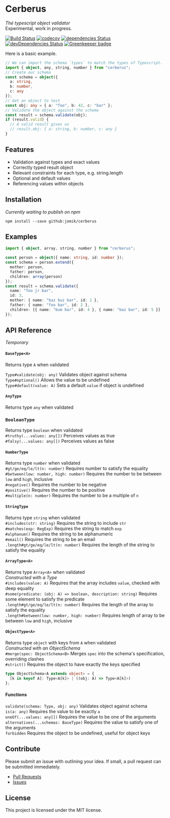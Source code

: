 # Cerberus

_Thé typescript object validator_ \
Experimental, work in progress.

[![Build Status](https://travis-ci.org/Jomik/cerberus.svg?branch=master)](https://travis-ci.org/Jomik/cerberus)
[![codecov](https://codecov.io/gh/jomik/cerberus/branch/master/graph/badge.svg)](https://codecov.io/gh/jomik/cerberus)
[![dependencies Status](https://david-dm.org/jomik/cerberus/status.svg)](https://david-dm.org/jomik/cerberus)
[![devDependencies Status](https://david-dm.org/jomik/cerberus/dev-status.svg)](https://david-dm.org/jomik/cerberus?type=dev)
[![Greenkeeper badge](https://badges.greenkeeper.io/Jomik/cerberus.svg)](https://greenkeeper.io/)

Here is a basic example.

```ts
// We can import the schema `types` to match the types of Typescript.
import { object, any, string, number } from "cerberus";
// Create our schema
const schema = object({
  a: string,
  b: number,
  c: any
});
// Get an object to test
const obj: any = { a: "foo", b: 42, c: "bar" };
// Validate the object against the schema
const result = schema.validate(obj);
if (result.valid) {
  // A valid result gives us
  // result.obj: { a: string, b: number, c: any }
}
```

## Features

* Validation against types and exact values
* Correctly typed result object
* Relevant constraints for each type, e.g. string.length
* Optional and default values
* Referencing values within objects

## Installation

_Currently waiting to publish on npm_

```
npm install --save github:jomik/cerberus
```

## Examples

```ts
import { object, array, string, number } from "cerberus";

const person = object({ name: string, id: number });
const schema = person.extend({
  mother: person,
  father: person,
  children: array(person)
});
const result = schema.validate({
  name: "foo jr bar",
  id: 3,
  mother: { name: "baz buz bar", id: 1 },
  father: { name: "foo bar", id: 2 },
  children: [{ name: "bum bar", id: 4 }, { name: "baz bar", id: 5 }]
});
```

## API Reference

_Temporary_

#### `BaseType<A>`

Returns type `A` when validated

`Type#validate(obj: any)` Validates object against schema \
`Type#optional()` Allows the value to be undefined \
`Type#default(value: A)` Sets a default `value` if object is undefined

#### `AnyType`

Returns type `any` when validated

### `BooleanType`

Returns type `boolean` when validated \
 `#truthy(...values: any[])` Perceives values as true \
 `#falsy(...values: any[])` Perceives values as false

#### `NumberType`

Returns type `number` when validated \
 `#gt/ge/eq/le/lt(n: number)` Requires number to satisfy the equality \
 `#between(low: number, high: number)` Requires the number to be between `low` and `high`, inclusive \
 `#negative()` Requires the number to be negative \
 `#positive()` Requires the number to be positive \
 `#multiple(n: number)` Requires the number to be a multiple of `n`

#### `StringType`

Returns type `string` when validated \
 `#includes(str: string)` Requires the string to include `str` \
 `#matches(exp: RegExp)` Requires the string to match `exp` \
 `#alphanum()` Requires the string to be alphanumeric \
 `#email()` Requires the string to be an email \
 `.length#gt/ge/eq/le/lt(n: number)` Requires the length of the string to satisfy the equality

#### `ArrayType<A>`

Returns type `Array<A>` when validated \
 _Constructed with a Type_ \
`#includes(value: A)` Requires that the array includes `value`, checked with deep equality \
 `#some(predicate: (obj: A) => boolean, description: string)` Requires some element to satisfy the predicate \
 `.length#gt/ge/eq/le/lt(n: number)` Requires the length of the array to satisfy the equality \
 `.length#between(low: number, high: number)` Requires length of array to be between `low` and `high`, inclusive

#### `ObjectType<A>`

Returns type `object` with keys from `A` when validated \
 _Constructed with an ObjectSchema_ \
 `#merge(spec: ObjectSchema<B>` Merges `spec` into the schema's specification, overriding clashes \
 `#strict()` Requires the object to have exactly the keys specified

```ts
type ObjectSchema<A extends object> = {
  [k in keyof A]: Type<A[k]> | ((obj: A) => Type<A[k]>)
};
```

#### Functions

`validate(schema: Type, obj: any)` Validates object against schema \
`is(a: any)` Requires the value to be exactly `a` \
`oneOf(...values: any[])` Requires the value to be one of the arguments \
`alternatives(...schemas: BaseType)` Requires the value to satisfy one of the arguments \
`forbidden` Requires the object to be undefined, useful for object keys

## Contribute

Please submit an issue with outlining your idea. If small, a pull request can be submitted immediately.

* [Pull Requests](https://github.com/Jomik/cerberus/pulls)
* [Issues](https://github.com/Jomik/cerberus/issues)

## License

This project is licensed under the MIT license.
